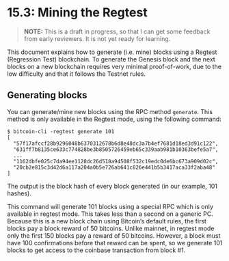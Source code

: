 # 15.3: Mining the Regtest

> **NOTE:** This is a draft in progress, so that I can get some feedback from early reviewers. It is not yet ready for learning.

This document explains how to generate (i.e. mine) blocks using a Regtest (Regression Test) blockchain.
To generate the Genesis block and the next blocks on a new blockchain requires very minimal proof-of-work, due to the low difficulty and that it follows the Testnet rules.


## Generating blocks

You can generate/mine new blocks using the RPC method `generate`. This method is only available in the Regtest mode, using the following command:
```
$ bitcoin-cli -regtest generate 101
[
  "57f17afccf28b9296048b6370312678b6d8e48dc3a7b4ef7681d18ed3d91c122",
  "631ff7b8135ce633c774828be3b8505726459eb65c339aab981b10363befe5a7",
  ...
  "1162dbfe025c7da94ee1128dc26d518a94508f532c19edc0de6bc673a909d02c",
  "20cb2e815c3d42d6a117a204a0b5e726ab641c826e441b5b3417aca33f2aba48"
]
```
The output is the block hash of every block generated (in our example, 101 hashes).


This command will generate 101 blocks using a special RPC which is only available in regtest mode. This takes less than a second on a generic PC. 
Because this is a new block chain using Bitcoin’s default rules, the first blocks pay a block reward of 50 bitcoins. 
Unlike mainnet, in regtest mode only the first 150 blocks pay a reward of 50 bitcoins. 
However, a block must have 100 confirmations before that reward can be spent, so we generate 101 blocks to get access to the coinbase transaction from block #1.

